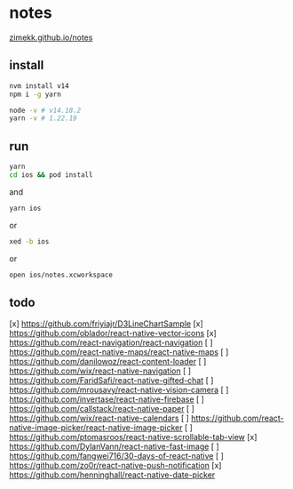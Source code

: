 # notes

[zimekk.github.io/notes](https://zimekk.github.io/notes)

## install

```sh
nvm install v14
npm i -g yarn
```

```sh
node -v # v14.18.2
yarn -v # 1.22.19
```

## run

```sh
yarn
cd ios && pod install
```

and

```sh
yarn ios
```

or

```sh
xed -b ios
```

or

```sh
open ios/notes.xcworkspace
```

## todo

[x] https://github.com/friyiajr/D3LineChartSample
[x] https://github.com/oblador/react-native-vector-icons
[x] https://github.com/react-navigation/react-navigation
[ ] https://github.com/react-native-maps/react-native-maps
[ ] https://github.com/danilowoz/react-content-loader
[ ] https://github.com/wix/react-native-navigation
[ ] https://github.com/FaridSafi/react-native-gifted-chat
[ ] https://github.com/mrousavy/react-native-vision-camera
[ ] https://github.com/invertase/react-native-firebase
[ ] https://github.com/callstack/react-native-paper
[ ] https://github.com/wix/react-native-calendars
[ ] https://github.com/react-native-image-picker/react-native-image-picker
[ ] https://github.com/ptomasroos/react-native-scrollable-tab-view
[x] https://github.com/DylanVann/react-native-fast-image
[ ] https://github.com/fangwei716/30-days-of-react-native
[ ] https://github.com/zo0r/react-native-push-notification
[x] https://github.com/henninghall/react-native-date-picker
